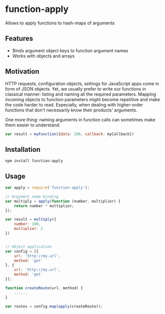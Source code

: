 # function-apply
Allows to apply functions to hash-maps of arguments

## Features
- Binds argument object keys to function argument names
- Works with objects and arrays

## Motivation
HTTP requests, configuration objects, settings for JavaScript apps come in form of JSON objects. Yet, we usually prefer to write our functions in classical manner: listing and naming all the required parameters. Mapping incoming objects to function parameters might become repetitive and make the code harder to read. Especially, when dealing with higher-order functions that don't necessarily know their products' arguments.

One more thing: naming arguments in function calls can sometimes make them easier to understand:
```javascript
var result = myFunction({data: 100, callback: myCallback})
```

## Installation

```
npm install function-apply
```

## Usage

```javascript
var apply = require('function-apply');

// Argument name binding
var multiply = apply(function (number, multiplier) {
    return number * multiplier;
});

var result = multiply({
    number: 100,
    multiplier: 2
})


// Object application
var config = [{
    url: 'http://my.url',
    method: 'get'
}, {
    url: 'http://my.url',
    method: 'get'
}];

function createRoute(url, method) {
    ......
}

var routes = config.map(apply(createRoute));
```
